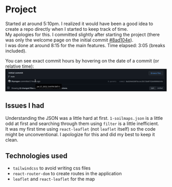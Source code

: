 # Project

Started at around 5:10pm. I realized it would have been a good idea to create a repo directly when I started to keep track of time.  
My apologies for this. I committed slightly after starting the project (there was only the welcome page on the initial commit [#8ad104e](https://github.com/Shyrogan/myeasyfarm-test/commit/8ad104e61007bccec29172bd0752bb08086b543c)).  
I was done at around 8:15 for the main features. Time elapsed: 3:05 (breaks included).  

You can see exact commit hours by hovering on the date of a commit (or relative time):   
![see time](./see_commit_time.png)

## Issues I had

Understanding the JSON was a little hard at first. `1-soilmaps.json` is a little odd at first and searching through them using `filter` is a little inefficient.  
It was my first time using `react-leaflet` (not `leaflet` itself) so the code might be unconventional. I apologize for this and did my best to keep it clean.

## Technologies used

- `tailwindcss` to avoid writing css files  
- `react-router-dom` to create routes in the application  
- `leaflet` and `react-leaflet` for the map  